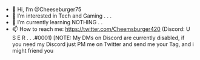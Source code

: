 - 👋 Hi, I’m @Cheeseburger75
- 👀 I’m interested in Tech and Gaming . . .
- 🌱 I’m currently learning NOTHING . . 
- 📫 How to reach me: https://twitter.com/Cheemsburger420 (Discord: U S E R . . .#0001) [NOTE: My DMs on Discord are currently disabled, if you need my Discord just PM me on Twitter and send me your Tag, and i might friend you

<!---
Cheeseburger75/Cheeseburger75 is a ✨ special ✨ repository because its `README.md` (this file) appears on your GitHub profile.
You can click the Preview link to take a look at your changes.
--->
